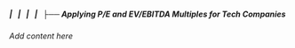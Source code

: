 ##### |   |   |   |   ├── Applying P/E and EV/EBITDA Multiples for Tech Companies

*Add content here*